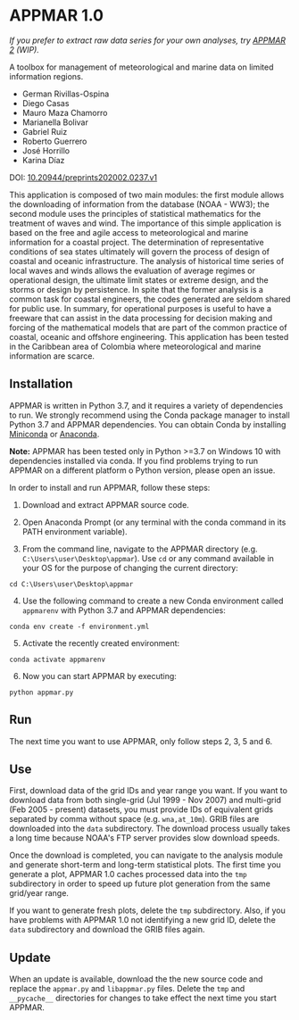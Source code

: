 # APPMAR 1.0

*If you prefer to extract raw data series for your own analyses, try [APPMAR 2](https://github.com/cemanetwork/appmar2) (WIP).*

A toolbox for management of meteorological and marine data on limited information regions.

* German Rivillas-Ospina
* Diego Casas
* Mauro Maza Chamorro
* Marianella Bolivar
* Gabriel Ruiz
* Roberto Guerrero
* José Horrillo
* Karina Díaz

DOI: [10.20944/preprints202002.0237.v1](https://doi.org/10.20944/preprints202002.0237.v1)

This application is composed of two main modules: the first module allows the downloading of
information from the database (NOAA - WW3); the second module uses the principles of statistical
mathematics for the treatment of waves and wind. The importance of this simple application is
based on the free and agile access to meteorological and marine information for a coastal project.
The determination of representative conditions of sea states ultimately will govern the process of
design of coastal and oceanic infrastructure. The analysis of historical time series of local waves
and winds allows the evaluation of average regimes or operational design, the ultimate limit states
or extreme design, and the storms or design by persistence. In spite that the former analysis is a
common task for coastal engineers, the codes generated are seldom shared for public use. In
summary, for operational purposes is useful to have a freeware that can assist in the data processing
for decision making and forcing of the mathematical models that are part of the common practice
of coastal, oceanic and offshore engineering. This application has been tested in the Caribbean area
of Colombia where meteorological and marine information are scarce.

## Installation

APPMAR is written in Python 3.7, and it requires a variety of dependencies to run. We strongly recommend using the Conda package manager to install Python 3.7 and APPMAR dependencies. You can obtain Conda by installing [Miniconda](https://docs.conda.io/en/latest/miniconda.html) or [Anaconda](https://www.anaconda.com/).

**Note:** APPMAR has been tested only in Python >=3.7 on Windows 10 with dependencies installed via conda. If you find problems trying to run APPMAR on a different platform o Python version, please open an issue.

In order to install and run APPMAR, follow these steps:

1. Download and extract APPMAR source code.

2. Open Anaconda Prompt (or any terminal with the conda command in its PATH environment variable).

3. From the command line, navigate to the APPMAR directory (e.g. `C:\Users\user\Desktop\appmar`). Use `cd` or any command available in your OS for the purpose of changing the current directory:

```
cd C:\Users\user\Desktop\appmar
```

4. Use the following command to create a new Conda environment called `appmarenv` with Python 3.7 and APPMAR dependencies:

```
conda env create -f environment.yml
```

5. Activate the recently created environment:

```
conda activate appmarenv
```

6. Now you can start APPMAR by executing:

```
python appmar.py
```

## Run

The next time you want to use APPMAR, only follow steps 2, 3, 5 and 6.

## Use

First, download data of the grid IDs and year range you want. If you want to download data from both single-grid (Jul 1999 - Nov 2007) and multi-grid (Feb 2005 - present) datasets, you must provide IDs of equivalent grids separated by comma without space (e.g. `wna,at_10m`). GRIB files are downloaded into the `data` subdirectory. The download process usually takes a long time because NOAA's FTP server provides slow download speeds.

Once the download is completed, you can navigate to the analysis module and generate short-term and long-term statistical plots. The first time you generate a plot, APPMAR 1.0 caches processed data into the `tmp` subdirectory in order to speed up future plot generation from the same grid/year range.

If you want to generate fresh plots, delete the `tmp` subdirectory. Also, if you have problems with APPMAR 1.0 not identifying a new grid ID, delete the `data` subdirectory and download the GRIB files again.

## Update

When an update is available, download the the new source code and replace the `appmar.py` and `libappmar.py` files. Delete the `tmp` and `__pycache__` directories for changes to take effect the next time you start APPMAR.
